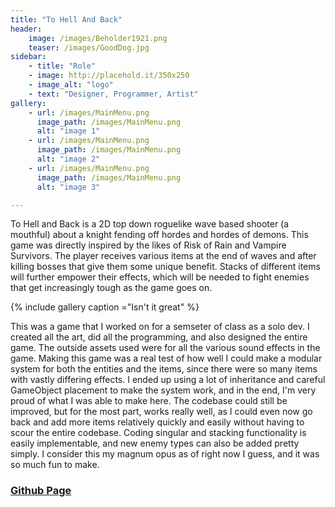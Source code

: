 ```yaml
---
title: "To Hell And Back"
header:
    image: /images/Beholder1921.png
    teaser: /images/GoodDog.jpg
sidebar:
    - title: "Role"
    - image: http://placehold.it/350x250
    - image_alt: "logo"
    - text: "Designer, Programmer, Artist"
gallery:
    - url: /images/MainMenu.png
      image_path: /images/MainMenu.png
      alt: "image 1"
    - url: /images/MainMenu.png
      image_path: /images/MainMenu.png
      alt: "image 2"
    - url: /images/MainMenu.png
      image_path: /images/MainMenu.png
      alt: "image 3"

---
```


To Hell and Back is a 2D top down roguelike wave based shooter (a mouthful) about a knight fending off hordes and hordes of demons. This game was directly inspired by the likes of Risk of Rain and Vampire Survivors. The player receives various items at the end of waves and after killing bosses that give them some unique benefit. Stacks of different items will further empower their effects, which will be needed to fight enemies that get increasingly tough as the game goes on.

{% include gallery caption ="Isn't it great" %}

This was a game that I worked on for a semseter of class as a solo dev. I created all the art, did all the programming, and also designed the entire game. The outside assets used were for all the various sound effects in the game. Making this game was a real test of how well I could make a modular system for both the entities and the items, since there were so many items with vastly differing effects. I ended up using a lot of inheritance and careful GameObject placement to make the system work, and in the end, I'm very proud of what I was able to make here. The codebase could still be improved, but for the most part, works really well, as I could even now go back and add more items relatively quickly and easily without having to scour the entire codebase. Coding singular and stacking functionality is easily implementable, and new enemy types can also be added pretty simply. I consider this my magnum opus as of right now I guess, and it was so much fun to make. 

### <a href="https://github.com/julianjriley/ToHellAndBack"> Github Page </a>